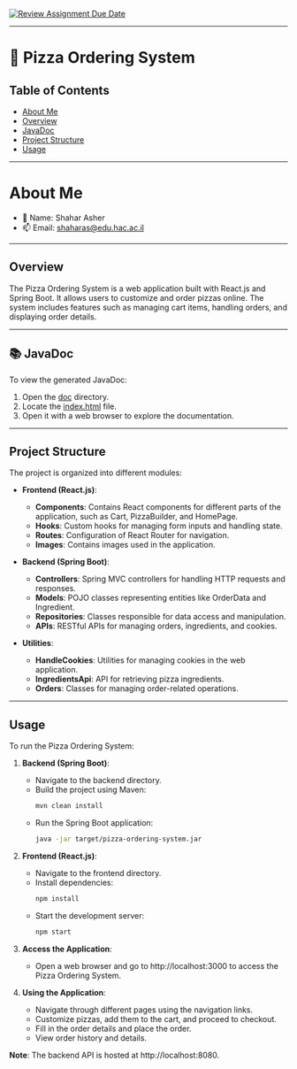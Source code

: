 [![Review Assignment Due Date](https://classroom.github.com/assets/deadline-readme-button-24ddc0f5d75046c5622901739e7c5dd533143b0c8e959d652212380cedb1ea36.svg)](https://classroom.github.com/a/Ke_DgSzD)

---
# 🍕 Pizza Ordering System

## Table of Contents

- [About Me](#about-me)
- [Overview](#overview)
- [JavaDoc](#-javadoc)
- [Project Structure](#project-structure)
- [Usage](#usage)

---

# About Me

- 💁 Name: Shahar Asher
- 📫 Email: [shaharas@edu.hac.ac.il](mailto:shaharas@edu.hac.ac.il)

---

## Overview

The Pizza Ordering System is a web application built with React.js and Spring Boot. It allows users to customize and order pizzas online. The system includes features such as managing cart items, handling orders, and displaying order details.

---

## 📚 JavaDoc
To view the generated JavaDoc:

1. Open the [doc](./doc) directory.
2. Locate the [index.html](./doc/index.html) file.
3. Open it with a web browser to explore the documentation.

---
## Project Structure

The project is organized into different modules:

- **Frontend (React.js)**:
    - **Components**: Contains React components for different parts of the application, such as Cart, PizzaBuilder, and HomePage.
    - **Hooks**: Custom hooks for managing form inputs and handling state.
    - **Routes**: Configuration of React Router for navigation.
    - **Images**: Contains images used in the application.

- **Backend (Spring Boot)**:
    - **Controllers**: Spring MVC controllers for handling HTTP requests and responses.
    - **Models**: POJO classes representing entities like OrderData and Ingredient.
    - **Repositories**: Classes responsible for data access and manipulation.
    - **APIs**: RESTful APIs for managing orders, ingredients, and cookies.

- **Utilities**:
    - **HandleCookies**: Utilities for managing cookies in the web application.
    - **IngredientsApi**: API for retrieving pizza ingredients.
    - **Orders**: Classes for managing order-related operations.

---

## Usage

To run the Pizza Ordering System:

1. **Backend (Spring Boot)**:
    - Navigate to the backend directory.
    - Build the project using Maven:
      ```bash
      mvn clean install
      ```
    - Run the Spring Boot application:
      ```bash
      java -jar target/pizza-ordering-system.jar
      ```

2. **Frontend (React.js)**:
    - Navigate to the frontend directory.
    - Install dependencies:
      ```bash
      npm install
      ```
    - Start the development server:
      ```bash
      npm start
      ```

3. **Access the Application**:
    - Open a web browser and go to http://localhost:3000 to access the Pizza Ordering System.

4. **Using the Application**:
    - Navigate through different pages using the navigation links.
    - Customize pizzas, add them to the cart, and proceed to checkout.
    - Fill in the order details and place the order.
    - View order history and details.

**Note**: The backend API is hosted at http://localhost:8080.
